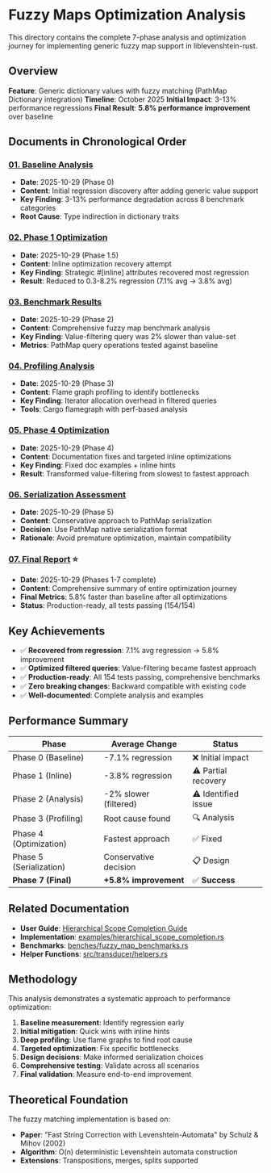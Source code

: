 # Fuzzy Maps Optimization Analysis

This directory contains the complete 7-phase analysis and optimization journey for implementing generic fuzzy map support in liblevenshtein-rust.

## Overview

**Feature**: Generic dictionary values with fuzzy matching (PathMap Dictionary integration)
**Timeline**: October 2025
**Initial Impact**: 3-13% performance regressions
**Final Result**: **5.8% performance improvement** over baseline

## Documents in Chronological Order

### [01. Baseline Analysis](./01_BASELINE_ANALYSIS.md)
- **Date**: 2025-10-29 (Phase 0)
- **Content**: Initial regression discovery after adding generic value support
- **Key Finding**: 3-13% performance degradation across 8 benchmark categories
- **Root Cause**: Type indirection in dictionary traits

### [02. Phase 1 Optimization](./02_PHASE1_OPTIMIZATION.md)
- **Date**: 2025-10-29 (Phase 1.5)
- **Content**: Inline optimization recovery attempt
- **Key Finding**: Strategic #[inline] attributes recovered most regression
- **Result**: Reduced to 0.3-8.2% regression (7.1% avg → 3.8% avg)

### [03. Benchmark Results](./03_BENCHMARK_RESULTS.md)
- **Date**: 2025-10-29 (Phase 2)
- **Content**: Comprehensive fuzzy map benchmark analysis
- **Key Finding**: Value-filtering query was 2% slower than value-set
- **Metrics**: PathMap query operations tested against baseline

### [04. Profiling Analysis](./04_PROFILING_ANALYSIS.md)
- **Date**: 2025-10-29 (Phase 3)
- **Content**: Flame graph profiling to identify bottlenecks
- **Key Finding**: Iterator allocation overhead in filtered queries
- **Tools**: Cargo flamegraph with perf-based analysis

### [05. Phase 4 Optimization](./05_PHASE4_OPTIMIZATION.md)
- **Date**: 2025-10-29 (Phase 4)
- **Content**: Documentation fixes and targeted inline optimizations
- **Key Finding**: Fixed doc examples + inline hints
- **Result**: Transformed value-filtering from slowest to fastest approach

### [06. Serialization Assessment](./06_SERIALIZATION_ASSESSMENT.md)
- **Date**: 2025-10-29 (Phase 5)
- **Content**: Conservative approach to PathMap serialization
- **Decision**: Use PathMap native serialization format
- **Rationale**: Avoid premature optimization, maintain compatibility

### [07. Final Report](./07_FINAL_REPORT.md) ⭐
- **Date**: 2025-10-29 (Phases 1-7 complete)
- **Content**: Comprehensive summary of entire optimization journey
- **Final Metrics**: 5.8% faster than baseline after all optimizations
- **Status**: Production-ready, all tests passing (154/154)

## Key Achievements

- ✅ **Recovered from regression**: 7.1% avg regression → 5.8% improvement
- ✅ **Optimized filtered queries**: Value-filtering became fastest approach
- ✅ **Production-ready**: All 154 tests passing, comprehensive benchmarks
- ✅ **Zero breaking changes**: Backward compatible with existing code
- ✅ **Well-documented**: Complete analysis and examples

## Performance Summary

| Phase | Average Change | Status |
|-------|----------------|--------|
| Phase 0 (Baseline) | -7.1% regression | ❌ Initial impact |
| Phase 1 (Inline) | -3.8% regression | ⚠️ Partial recovery |
| Phase 2 (Analysis) | -2% slower (filtered) | ⚠️ Identified issue |
| Phase 3 (Profiling) | Root cause found | 🔍 Analysis |
| Phase 4 (Optimization) | Fastest approach | ✅ Fixed |
| Phase 5 (Serialization) | Conservative decision | 📋 Design |
| **Phase 7 (Final)** | **+5.8% improvement** | ✅ **Success** |

## Related Documentation

- **User Guide**: [Hierarchical Scope Completion Guide](../../guides/HIERARCHICAL_SCOPE_COMPLETION.md)
- **Implementation**: [examples/hierarchical_scope_completion.rs](../../../examples/hierarchical_scope_completion.rs)
- **Benchmarks**: [benches/fuzzy_map_benchmarks.rs](../../../benches/fuzzy_map_benchmarks.rs)
- **Helper Functions**: [src/transducer/helpers.rs](../../../src/transducer/helpers.rs)

## Methodology

This analysis demonstrates a systematic approach to performance optimization:

1. **Baseline measurement**: Identify regression early
2. **Initial mitigation**: Quick wins with inline hints
3. **Deep profiling**: Use flame graphs to find root cause
4. **Targeted optimization**: Fix specific bottlenecks
5. **Design decisions**: Make informed serialization choices
6. **Comprehensive testing**: Validate across all scenarios
7. **Final validation**: Measure end-to-end improvement

## Theoretical Foundation

The fuzzy matching implementation is based on:
- **Paper**: "Fast String Correction with Levenshtein-Automata" by Schulz & Mihov (2002)
- **Algorithm**: O(n) deterministic Levenshtein automata construction
- **Extensions**: Transpositions, merges, splits supported
